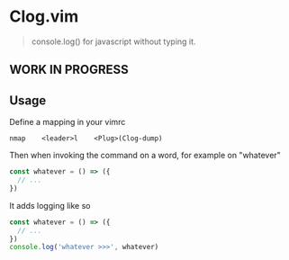 # Clog.vim

> console.log() for javascript without typing it.

## WORK IN PROGRESS

## Usage

Define a mapping in your vimrc

```
nmap    <leader>l    <Plug>(Clog-dump)
```

Then when invoking the command on a word, for example on "whatever"

```js
const whatever = () => ({
  // ...
})
```

It adds logging like so

```js
const whatever = () => ({
  // ...
})
console.log('whatever >>>', whatever)
```
